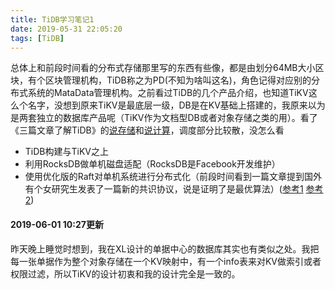 ```yaml
---
title: TiDB学习笔记1
date: 2019-05-31 22:05:20
tags: [TiDB]
---
```


总体上和前段时间看的分布式存储那里写的东西有些像，都是由划分64MB大小区块，有个区块管理机构，TiDB称之为PD(不知为啥叫这名)，角色记得对应别的分布式系统的MataData管理机构。之前看过TiDB的几个产品介绍，也知道TiKV这么个名字，没想到原来TiKV是最底层一级，DB是在KV基础上搭建的，我原来以为是两套独立的数据库产品呢（TiKV作为文档型DB或者对象存储之类的用）。看了《三篇文章了解TiDB》的[说存储][1]和[说计算][2]，调度部分比较散，没怎么看

- TiDB构建与TiKV之上
- 利用RocksDB做单机磁盘适配（RocksDB是Facebook开发维护）
- 使用优化版的Raft对单机系统进行分布式化（前段时间看到一篇文章提到国外有个女研究生发表了一篇新的共识协议，说是证明了是最优算法）([参考1][3] [参考2][4])


#### 2019-06-01 10:27更新
昨天晚上睡觉时想到，我在XL设计的单据中心的数据库其实也有类似之处。我把每一张单据作为整个对象存储在一个KV映射中，有一个info表来对KV做索引或者权限过滤，所以TiKV的设计初衷和我的设计完全是一致的。



[1]: https://pingcap.com/blog-cn/tidb-internal-1/
[2]: https://pingcap.com/blog-cn/tidb-internal-2/
[3]: http://hh360.user.srcf.net/blog/publications/
[4]: https://www.cl.cam.ac.uk/techreports/UCAM-CL-TR-935.pdf
